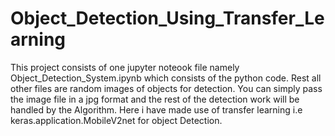 # Object_Detection_Using_Transfer_Learning
This project consists of one jupyter noteook file namely Object_Detection_System.ipynb which consists of the python code.
Rest all other files are random images of objects for detection.
You can simply pass the image file in a jpg format and the rest of the detection work will be handled by the Algorithm.
Here i have made use of transfer learning i.e keras.application.MobileV2net for object Detection.
